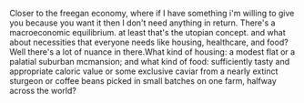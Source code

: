 Closer to the freegan economy, where if I have something i'm willing to give you because you want it then I don't need anything in return. There's a macroeconomic equilibrium. at least that's the utopian concept. and what about necessities that everyone needs like housing, healthcare, and food? Well there's a lot of nuance in there.What kind of housing: a modest flat or a palatial suburban mcmansion; and what kind of food: sufficiently tasty and appropriate caloric value or some exclusive caviar from a nearly extinct sturgeon or coffee beans picked in small batches on one farm, halfway across the world?